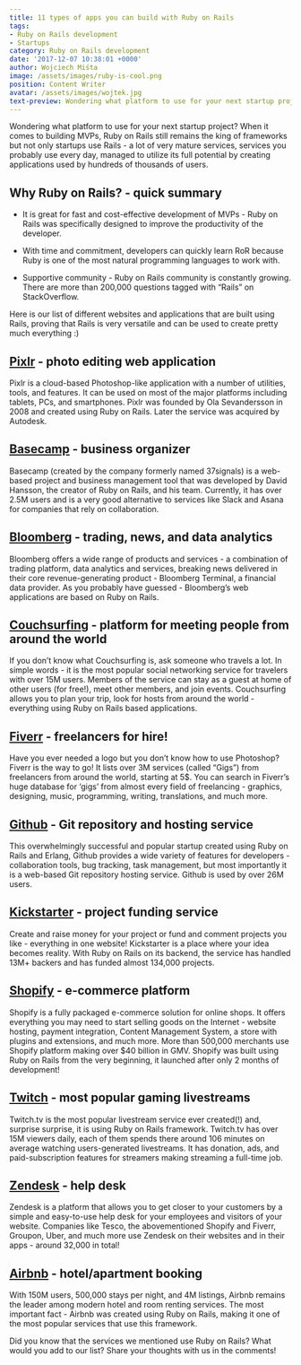 ```yaml
---
title: 11 types of apps you can build with Ruby on Rails
tags:
- Ruby on Rails development
- Startups
category: Ruby on Rails development
date: '2017-12-07 10:38:01 +0000'
author: Wojciech Miśta
image: /assets/images/ruby-is-cool.png
position: Content Writer
avatar: /assets/images/wojtek.jpg
text-preview: Wondering what platform to use for your next startup project? When it comes to building MVPs, Ruby on Rails still remains the king of frameworks but not only startups use Rails - a lot of very mature services, services you probably use every day, managed to utilize its full potential by creating applications used by hundreds of thousands of users.
---
```



Wondering what platform to use for your next startup project? When it comes to building MVPs, Ruby on Rails still remains the king of frameworks but not only startups use Rails - a lot of very mature services, services you probably use every day, managed to utilize its full potential by creating applications used by hundreds of thousands of users.

## Why Ruby on Rails? - quick summary

* It is great for fast and cost-effective development of MVPs - Ruby on Rails was specifically designed to improve the productivity of the developer.

* With time and commitment, developers can quickly learn RoR because Ruby is one of the most natural programming languages to work with.

* Supportive community - Ruby on Rails community is constantly growing. There are more than 200,000 questions tagged with “Rails” on StackOverflow.

Here is our list of different websites and applications that are built using Rails, proving that Rails is very versatile and can be used to create pretty much everything :)

## [Pixlr](https://pixlr.com/web) - photo editing web application

Pixlr is a cloud-based Photoshop-like application with a number of utilities, tools, and features. It can be used on most of the major platforms including tablets, PCs, and smartphones. Pixlr was founded by Ola Sevandersson in 2008 and created using Ruby on Rails. Later the service was acquired by Autodesk.

## [Basecamp](https://basecamp.com/) - business organizer

Basecamp (created by the company formerly named 37signals) is a web-based project and business management tool that was developed by David Hansson, the creator of Ruby on Rails, and his team. Currently, it has over 2.5M users and is a very good alternative to services like Slack and Asana for companies that rely on collaboration.

## [Bloomberg](https://www.bloomberg.com/europe) - trading, news, and data analytics

Bloomberg offers a wide range of products and services - a combination of trading platform, data analytics and services, breaking news delivered in their core revenue-generating product - Bloomberg Terminal, a financial data provider. As you probably have guessed - Bloomberg’s web applications are based on Ruby on Rails.

## [Couchsurfing](https://www.couchsurfing.com/) - platform for meeting people from around the world

If you don’t know what Couchsurfing is, ask someone who travels a lot. In simple words - it is the most popular social networking service for travelers with over 15M users. Members of the service can stay as a guest at home of other users (for free!), meet other members, and join events. Couchsurfing allows you to plan your trip, look for hosts from around the world - everything using Ruby on Rails based applications.

## [Fiverr](https://www.fiverr.com/) - freelancers for hire!

Have you ever needed a logo but you don’t know how to use Photoshop? Fiverr is the way to go! It lists over 3M services (called “Gigs”) from freelancers from around the world, starting at 5$. You can search in Fiverr’s huge database for ‘gigs’ from almost every field of freelancing - graphics, designing, music, programming, writing, translations, and much more.

## [Github](https://github.com/) - Git repository and hosting service

This overwhelmingly successful and popular startup created using Ruby on Rails and Erlang, Github provides a wide variety of features for developers - collaboration tools, bug tracking, task management, but most importantly it is a web-based Git repository hosting service. Github is used by over 26M users.

## [Kickstarter](https://www.kickstarter.com/) - project funding service

Create and raise money for your project or fund and comment projects you like - everything in one website! Kickstarter is a place where your idea becomes reality. With Ruby on Rails on its backend, the service has handled 13M+ backers and has funded almost 134,000 projects.

## [Shopify](https://www.shopify.com/) - e-commerce platform

Shopify is a fully packaged e-commerce solution for online shops. It offers everything you may need to start selling goods on the Internet - website hosting, payment integration, Content Management System, a store with plugins and extensions, and much more. More than 500,000 merchants use Shopify platform making over $40 billion in GMV. Shopify was built using Ruby on Rails from the very beginning, it launched after only 2 months of development!

## [Twitch](https://go.twitch.tv/) - most popular gaming livestreams

Twitch.tv is the most popular livestream service ever created(!) and, surprise surprise, it is using Ruby on Rails framework. Twitch.tv has over 15M viewers daily, each of them spends there around 106 minutes on average watching users-generated livestreams. It has donation, ads, and paid-subscription features for streamers making streaming a full-time job.

## [Zendesk](https://www.zendesk.com/) - help desk

Zendesk is a platform that allows you to get closer to your customers by a simple and easy-to-use help desk for your employees and visitors of your website. Companies like Tesco, the abovementioned Shopify and Fiverr, Groupon, Uber, and much more use Zendesk on their websites and in their apps - around 32,000 in total!

## [Airbnb](https://www.airbnb.com/) - hotel/apartment booking

With 150M users, 500,000 stays per night, and 4M listings, Airbnb remains the leader among modern hotel and room renting services. The most important fact - Airbnb was created using Ruby on Rails, making it one of the most popular services that use this framework.


Did you know that the services we mentioned use Ruby on Rails? What would you add to our list? Share your thoughts with us in the comments!
